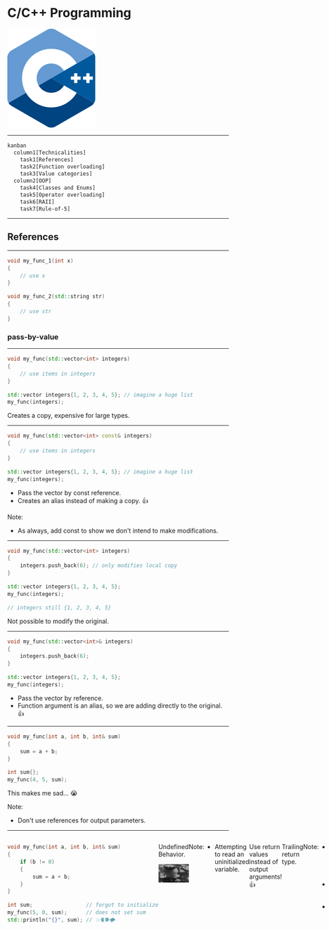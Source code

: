 # C/C++ Programming

![iso_cpp_logo](./assets/iso_cpp_logo.png)

---

```mermaid
kanban
  column1[Technicalities]
    task1[References]
    task2[Function overloading]
    task3[Value categories]
  column2[OOP]
    task4[Classes and Enums]
    task5[Operator overloading]
    task6[RAII]
    task7[Rule-of-5]
```

---

## References

---

```c++
void my_func_1(int x)
{
    // use x
}
```

```c++
void my_func_2(std::string str)
{
    // use str
}
```

### pass-by-value

---

```c++
void my_func(std::vector<int> integers)
{
    // use items in integers
}
```

```c++
std::vector integers{1, 2, 3, 4, 5}; // imagine a huge list
my_func(integers);
```

Creates a copy, expensive for large types.

---

```c++
void my_func(std::vector<int> const& integers)
{
    // use items in integers
}
```

```c++
std::vector integers{1, 2, 3, 4, 5}; // imagine a huge list
my_func(integers);
```

* Pass the vector by const reference.
* Creates an alias instead of making a copy. 👍

Note:

* As always, add const to show we don't intend to make modifications.

---

```c++
void my_func(std::vector<int> integers)
{
    integers.push_back(6); // only modifies local copy
}
```

```c++
std::vector integers{1, 2, 3, 4, 5};
my_func(integers);
```

```c++
// integers still {1, 2, 3, 4, 5}
```

Not possible to modify the original.

---

```c++
void my_func(std::vector<int>& integers)
{
    integers.push_back(6);
}
```

```c++
std::vector integers{1, 2, 3, 4, 5};
my_func(integers);
```

* Pass the vector by reference.
* Function argument is an alias, so we are adding directly to the original. 👍

---

```c++
void my_func(int a, int b, int& sum)
{
    sum = a + b;
}
```

```c++
int sum{};
my_func(4, 5, sum);
```

This makes me sad... 😭

Note:

* Don't use references for output parameters.

---

<div style="display: flex; justify-content: space-evenly;">
<div>

```c++
void my_func(int a, int b, int& sum)
{
    if (b != 0)
    {
        sum = a + b;
    }
}
```

```c++
int sum;                 // forgot to initialize
my_func(5, 0, sum);      // does not set sum
std::println("{}", sum); // 💥🐈🐕🌩
```

</div>
<div>

Undefined Behavior.

![nuke animation](./assets/nuke.gif)

</div>

Note:

* Attempting to read an uninitialized variable.

---

```c++
int my_func(int a, int b)
{
    if (b != 0)
    {
        return a + b;
    }
    return 0; // I have to return something here
}
```

```c++
auto sum = my_func(4, 5);
```

Use return values instead of output arguments! 👍

---

```c++
auto my_func(int a, int b) -> int
{
    if (b != 0)
    {
        return a + b;
    }
    return 0;
}
```

Trailing return type.

Note:

* Since C++11 it is allowed to write the return type at the end.
* Syntax: auto func() -> return_type
* Useful in meta-programming when return type depends on function arguments.

---

```c++
std::unordered_map dict{
    {"word 1": "explanation of word 1"},
    {"word 2": "explanation of word 2"}
};

for (auto const& [word, explanation] : dict)
{
    // ...
}
```

References are not restricted to function arguments.

Note:

* We've already used references in for loops.

---

```c++ []
int a{5};           // define an integer a with value 5
int& b{a};          // b is an alias for a
b = 15;             // a is updated to the value 15
int const& c{b};    // c is a read-only alias for b (and a)
c = 30;             // not allowed, can't write to c
```

References can be used anywhere.

---

### Best practices

---

* Use pass-by-value to pass very small objects.
* Use pass-by-const-reference to pass large objects you don't need to modify.
  <!-- .element: class="fragment" data-fragment-index="1" -->
* Return a result rather than modifying an object through a reference argument.
  <!-- .element: class="fragment" data-fragment-index="2" -->
* Use pass-by-reference only when you have to.
  <!-- .element: class="fragment" data-fragment-index="3" -->

---

```c++
void read_func(std::span<int const> readonly_array);
void modify_func(std::span<int> writable_array)
```

```c++
std::array my_array{1, 2, 3, 4, 5};
read_func(my_array);
modify_func(my_array);
```

Remember to use std::span for arrays.

---

## Function overloading

---

C++ allows multiple functions to have the same name as long as they have different arguments.

Note:

* Function overloading is based on the function name and the type or number of its arguments.
* The return type alone does not distinguish overloaded functions!

---

```c++
void print(int a) { std::println("{}", a); }
void print(int a, int b) { std::println("{} {}", a, b); }
void print(double a) { std::println("{}", a); }
void print(std::string const& a) { std::println("{}", a); }
```

---

```c++
int add(int a, int b) { return a + b; }
```

```c++
double add(double a, double b) { return a + b; } // OK
```

```c++
double add(int a, int b) { return a + b; } // error
```

---

### Which candidate function to call?

Note:

* <https://en.cppreference.com/w/cpp/language/overload_resolution>

---

```c++
void print(int a) { std::println("{}", a); }
void print(std::string const& a) { std::println("{}", a); }
```

```c++
print(5);
```

Exact match, easy.

---

```c++
void print(int a) { std::println("{}", a); }
void print(std::string const& a) { std::println("{}", a); }
```

```c++
print('a');
```

No exact match found. Char is promoted to int.

Note:

* Widening conversion.

---

```c++
void print(int a) { std::println("{}", a); }
void print(std::string const& a) { std::println("{}", a); }
```

```c++
print(3.5);
```

No exact match found. Narrowing conversion from double to int. Compiler may warn.

---

```c++
void print(int a) { std::println("{}", a); }
void print(std::string const& a) { std::println("{}", a); }
```

```c++
print("Hello!");
```

No exact match found. Implicit conversion from string literal to std::string.

Note:

* std::string has an implicit constructor that takes a string literal.
* This constructor is used.

---

![quiz image](./assets/quiz.png)

### function overloading

--

```c++
void my_func(int a)    { std::println("f1"); }
void my_func(double a) { std::println("f2"); }
```

```c++
my_func("test");
```

What will the program print?

<div style="display: flex; justify-content: space-evenly;">
    <div class="fragment semi-fade-out shrink" data-fragment-index="1">a) f1</div>
    <div class="fragment semi-fade-out shrink" data-fragment-index="1">b) f2</div>
    <div class="fragment highlight-current-blue grow" data-fragment-index="1">c) error</div>
</div>

Note:

* No conversion from a string literal to either an int or a double.
* No viable functions found.

--

```c++
void my_func(int a)            { std::println("f1"); }
void my_func(int a, int b = 0) { std::println("f2"); }
```

```c++
my_func(5, 6);
```

What will the program print?

<div style="display: flex; justify-content: space-evenly;">
    <div class="fragment semi-fade-out shrink" data-fragment-index="1">a) f1</div>
    <div class="fragment highlight-current-blue grow" data-fragment-index="1">b) f2</div>
    <div class="fragment semi-fade-out shrink" data-fragment-index="1">c) error</div>
</div>

Note:

* Exact match found.

--

```c++
void my_func(int a)            { std::println("f1"); }
void my_func(int a, int b = 0) { std::println("f2"); }
```

```c++
my_func(5.6);
```

What will the program print?

<div style="display: flex; justify-content: space-evenly;">
    <div class="fragment semi-fade-out shrink" data-fragment-index="1">a) f1</div>
    <div class="fragment semi-fade-out shrink" data-fragment-index="1">b) f2</div>
    <div class="fragment highlight-current-blue grow" data-fragment-index="1">c) error</div>
</div>

Note:

* Call to my_func is ambiguous.
* Both functions are viable candidates.

--

```c++
void my_func(std::string& a)       { std::println("f1"); }
void my_func(std::string const& a) { std::println("f2"); }
```

```c++
my_func("test");
```

What will the program print?

<div style="display: flex; justify-content: space-evenly;">
    <div class="fragment semi-fade-out shrink" data-fragment-index="1">a) f1</div>
    <div class="fragment highlight-current-blue grow" data-fragment-index="1">b) f2</div>
    <div class="fragment semi-fade-out shrink" data-fragment-index="1">c) error</div>
</div>

Note:

* String literal promoted to std::string. Literal cannot be modified, so const.

--

```c++
void my_func(std::string& a)       { std::println("f1"); }
void my_func(std::string const& a) { std::println("f2"); }
```

```c++
std::string str{"test"};
my_func(str);
```

What will the program print?

<div style="display: flex; justify-content: space-evenly;">
    <div class="fragment highlight-current-blue grow" data-fragment-index="1">a) f1</div>
    <div class="fragment semi-fade-out shrink" data-fragment-index="1">b) f2</div>
    <div class="fragment semi-fade-out shrink" data-fragment-index="1">c) error</div>
</div>

Note:

* String literal promoted to std::string. Literal cannot be modified, so const.

---

## Classes and Enums

Create your own type.

---

Suppose we want to create a type for a date.

---

How would we represent a date?

Note:

* day
* month
* year
* all integers

---

```c++
class Date
{
public:
    int year;
    int month;
    int day;
};
```

```c++
Date today{2025, 2, 26};
Date wrong{2025, 14, 312}; // oops
Date not_initialized;      // ouch
```

---

We want to check if the date is valid!

---

```c++ []
class Date
{
public:
    Date(int year, int month, int date)
      : year_{year}, month_{month}, date_{date}
    {
        expect([&]{ return /*valid*/; }, "Invalid date!");
    }

private:
    int year_{};
    int month_{};
    int day_{};
};
```

Note:

* Make members private, so user can't access them directly.
* Initialize private members.
* Add constructor to initialize the object with the desired values.
* Add pre-condition to constructor that date must be valid.
* Good practice to default init private members with {}. Makes sure we can't end up with uninitialized values. Constructor will
  overwrite these values.

---

Let's add some functionality.

---

I want to read the values of year, month, day.

---

```c++ [10-12]
class Date
{
public:
    Date(int year, int month, int day)
      : year_{year}, month_{month}, day_{day}
    {
        expect([&]{ return /*valid*/; }, "Invalid date!");
    }

    [[nodiscard]] int year() const { return year_; }
    [[nodiscard]] int month() const { return month_; }
    [[nodiscard]] int day() const { return day_; }

private:
    int year_{};
    int month_{};
    int day_{};
};
```

---

```c++
Date today{2025, 2, 26};

std::println("today is {}-{}-{}",
             today.day(), today.month(), today.year());
```

```text
today is 26-2-2025
```

Note:

* Functions are in public section so user can access them.

---

```c++
[[nodiscard]] int year() const { return year_; }
```

```c++
Date const tomorrow{2025, 2, 27};
auto year = today.year(); // ok because const method
```

```c++
Date today{2025, 2, 26};
auto year = today.year(); // ok
today.year();             // compiler warning b/c nodiscard
```

Note:

* ```[[nodiscard]]``` is a function attribute that causes a compiler warning if the return value is ignored.
* Add this attributes to functions where ignoring the return value is likely a bug.
* Add ```const``` to member functions that don't modify any member variables.

---

### class vs struct

<div style="display: flex; justify-content: space-evenly;">
<div>

```c++
class Date
{
    int y;
    int m;
    int d;
};
```

```c++
Date d;
d.y = 2025;
```

Error, y is private.

</div>
<div>

```c++
struct Date
{
    int y;
    int m;
    int d;
};
```

```c++
Date d;
d.y = 2025;
```

Ok, y is public.

</div>
</div>

Note:

* class: private by default
* struct: public by default

---

```c++ []
class Date
{
public:
    Date(int year, int month, int day)
      : year_{year}, month_{month}, day_{day}
    {
        expect([&]{ return /*valid*/; }, "Invalid date!");
    }

    [[nodiscard]] int year() const { return year_; }
    [[nodiscard]] int month() const { return month_; }
    [[nodiscard]] int day() const { return day_; }

private:
    int year_{};
    int month_{};
    int day_{};
};
```

It's still easy to accidentally misuse this class.

Note:

* Does anyone have an idea what's wrong?

---

```c++
Date today{26, 2, 2025}; // oops, swapped arguments
```

```c++
Date today{2, 26, 2025}; // american style?
```

---

```c++
class Year
{
public:
    explicit Year(int year) : year_{year} {}

    [[nodiscard]] int get() const { return year_; }
    [[nodiscard]] int& get() { return year_; }

private:
    int year_{};
};
```

```c++
class Month { /*...*/ };
class Day { /*...*/ };
```

Note:

* Why the overloaded get methods? (const and non-const)
* Non-const version that returns a reference added so we can modify the value.

---

```c++ []
class Date
{
public:
    Date(Year year, Month month, Day day)
      : year_{year}, month_{month}, day_{day}
    {
        expect([&]{ return /*valid*/; }, "Invalid date!");
    }

    [[nodiscard]] Year year() const { return year_; }
    [[nodiscard]] Month month() const { return month_; }
    [[nodiscard]] Day day() const { return day_; }

private:
    Year year_{};
    Month month_{};
    Day day_{};
};
```

---

```c++
Date today{Year{2025}, Month{2}, Day{26}}; // ok
```

```c++
Date today{Month{2}, Day{26}, Year{2025}}; // compiler error!
```

```c++
// explicit disables implicit conversion
Date today{2025, 2, 26};                   // compiler error!
```

---

Can we do even better?

Note:

* Does anyone have an idea?

---

* Year: probably not
* Day: probably not
* Month: yes!

---

### Enum

---

```c++
enum class Month
{
    jan = 1, feb, mar, apr, may, jun, jul, aug, sep, oct, nov, dec
};
```

```c++
Month m1{Month::jan};
auto m2 = Month::feb;
```

Note:

* Underlying type is integer by default.
* Starts counting at zero.
* Allowed to explicitly assign unique values to all elements.
* If only assigned to first, that's where count starts.
* Setting jan = 1 results in feb = 2, mar = 3, ...

---

```c++
// explicit conversion from int is allowed 🙁

Month m{15};
```

```c++
// sadly can't add constructor to enum
// best we can do

Month month_from_int(int x)
{
    expect([&]{ return (1 <= x) && (x <= 12); },
           "invalid month");

    return Month{x};
};

auto m = month_from_int(15); // runtime expect error
```

---

```c++
// conversion to int is not allowed 👍

int m{Month::jun;} // error
```

```c++
// must convert explicitly

int m{std::to_underlying(Month::jun)};
```

---

```c++
class Date { /* unchanged */ };
```

```c++
Date today{Year{2025}, Month::feb, Day{26}};
```

Use the type system to let the compiler check as much as possible!

---

```c++ []
class Date
{
public:
    Date() = default // add a default constructor

    /* other constructor and getters */

private:
    Year year_{1970};
    Month month_{Month::jan};
    Day day_{1};
};
```

```c++
Date today{Year{2025}, Month::feb, Day{26}};
Date epoch_time{}; // 1970-01-01
```

Note:

* Illustrative, probably not really useful to add a default constructor to Date.

---

## Operator overloading

---

C++ allows the implementation of operators for custom types.

Note:

* <https://en.cppreference.com/w/cpp/language/operators>
* <https://stackoverflow.com/questions/4421706/what-are-the-basic-rules-and-idioms-for-operator-overloading#4421719>
* Prefer the hidden friend idiom.

---

Make sure operators do what the user expects!

Note:

* Don't abuse operators to do something else entirely.
* (Unless building a Domain Specific Language)

---

```c++
bool operator==(Date const& rhs, Date const& lhs)
{
    return (lhs.year().get() == rhs.year().get())
        && (lhs.month() == rhs.month())
        && (lhs.day().get() == rhs.day().get());
}
```

```c++
bool operator!=(Date const& rhs, Date const& lhs)
{
    return !(lhs == rhs);
}
```

```c++
Date today {Year{2025}, Month::feb, Day{26}};
Date tomorrow{Year{2025}, Month::feb, Day{27}};
bool equal = today == tomorrow;
```

Check if two dates are equal.

Note:

* If you want to compare for equality, always implement both operator== and operator!=.
* Implement operator!= in terms of operator==.

---

```c++
Month operator++(Month& month)
{
    month = (month == Month::dec) ?
        Month::jan : Month{std::to_underlying(month) + 1};
    return month;
}
```

```c++
auto m = Month::oct;
++m; // nov
++m; // dec
++m; // jan
```

Increase a month to the next.

---

## RAII

The power of constructors and destructors.

---

Resource Allocation Is Initialization

---

```c++
import std;
```

```c++
class MyType
{
public:
    MyType() { std::println("MyType::MyType()"); }
    ~MyType() { std::println("MyType::~MyType()"); }
};
```

```c++
int main()
{
    MyType my_value{};
}
```

Note:

* Constructor is called when object is created.
* Destructor is automatically called when object goes out of scope.

---

This is very useful when we are managing resources!

---

```c++
int main()
{
    auto file = open("file.txt", "r");

    // 1) do something with file
    // 2) something goes wrong, exception

    close(file); // 3) not called
}
```

---

```c++
class File
{
public:
    explicit File(std::string name) : file_{open(name, "r")} {}
    ~File() { close(file_); }

private:
    FileHandle file_;
};
```

```c++
int main()
{
    File file{"file.txt"};

    // file automatically closed at end of scope
    // exception safe
}
```

Note:

* Keyword explicit added to prevent implicit conversion from std::string to File.
* Best practice: always add explicit to constructors that only take one argument.

---

### Best practices

for class design

---

* Keep interfaces as small as possible, but no smaller.
* Provide constructors. <!-- .element: class="fragment" data-fragment-index="1" -->
* Use types to provide good argument checking. <!-- .element: class="fragment" data-fragment-index="2" -->
* Identify non-modifying member functions. <!-- .element: class="fragment" data-fragment-index="3" -->
* Support copying (or disable it). <!-- .element: class="fragment" data-fragment-index="4" -->
* Free all resources in the destructor. <!-- .element: class="fragment" data-fragment-index="5" -->

Note:

* Prefer helper functions over member functions to keep the class small.

---

## Value Categories

---

```mermaid
graph TD;
    A["value categories"] --> B["generalized lvalue"];
    A --> C["rvalue"];
    B --> D["lvalue"];
    B --> E["expiring value"];
    C --> E;
    C --> F["pure rvalue"];
```

Note:

* Expanded with C++11.
* Before: Only lvalues and rvalues.
* lvalue: A thing with a name.
* rvalue: Something on the right side of an equals sign.

---

### lvalues

---

```c++
int my_int{5};                  // my_int
std::array my_array{1, 2, 3};   // my_array
auto first_value = my_array[0]; // first_value, my_array[0]
```

```c++
int my_func(int a)              // my_func, a
{
    return a + 5;
}
```

```c++
class MyType
{
private:
    int my_int_{6};             // my_int_
};
```

The name of a value, function or data member.

---

```c++
class MyType
{
public:
    int& some_func()
    {
        return a_;
    }

private:
    int a_{6};
};

MyType obj{};                   // obj
auto& value = obj.some_func();  // value, obj.some_func()
```

A function call whose return type is an lvalue reference.

---

```c++
std::string my_str{"hello"};    // my_str, "hello"
```

A string literal.

Note:

* String literals are stored in the binary and are valid for the entire lifetime of the application.

---

### pure rvalues

---

```c++
int a{5};                       // 5
bool b{true};                   // true
char c{'a'};                    // 'a'
```

```c++
enum class MyEnum
{
    first,                      // first
    second                      // second
};
```

Literals (except for string literal) and enumerators.

---

```c++
class MyObject
{
public:
    int& some_func()
    {
        return this->a_;        // this
    }

private:
    int a_{6};
};
```

```c++
// Note: Don't use this explicitly.
```

The this pointer.

---

```c++
int my_func()
{
    return 5;                   // 5
}

auto a = my_func();             // my_func
```

```c++
int a{5};                       // 5
int b{6};                       // 6
auto c = a + b;                 // a + b
```

A function call whose return type is non-reference.

---

```c++
some_func(MyObject{});          // MyObject{}
std::string a{"hello"};
auto c = a + std::string{"!"};  // std::string{"!"}
```

Anonymous objects.

---

### expiring values

---

```c++
std::string my_str{"hello"};    // starts out as an lvalue
```

```c++
some_function(std::move(str));  // converted to an rvalue
```

```c++
// my_str does not exist here anymore, it expired
// we say my_str is an expiring value (xvalue)
```

A function call whose return type is an rvalue reference.

Note:

* Here we explicitly convert my_str to an rvalue.

---

```c++
class MyType
{
public:
    int my_int{5};
};
```

```c++
auto a = MyType{}.my_int;       // MyType{}.my_int
```

A member of object expression where the object is an rvalue.

---

```c++
auto a = std::array{1, 2}[1];   // std::array{1, 2}[1]
```

The build-in subscript expression where the array is an rvalue.

---

![quiz image](./assets/quiz.png)

### value categories

--

```c++ []
import std;

int main()
{
    int x{5};
    some_function(std::move(x));
}
```

What is the value category of `x`?

<div style="display: flex; justify-content: space-evenly;">
    <div class="fragment semi-fade-out shrink" data-fragment-index="1">a) lvalue</div>
    <div class="fragment highlight-current-blue grow" data-fragment-index="1">b) xvalue</div>
    <div class="fragment semi-fade-out shrink" data-fragment-index="1">c) prvalue</div>
</div>

Note:

* std::move always turns its argument into an xvalue.

--

```c++ []
import std;

int main()
{
    int x{5};
    some_function(std::move(x));
}
```

What is the value category of `5`?

<div style="display: flex; justify-content: space-evenly;">
    <div class="fragment semi-fade-out shrink" data-fragment-index="1">a) lvalue</div>
    <div class="fragment semi-fade-out shrink" data-fragment-index="1">b) xvalue</div>
    <div class="fragment highlight-current-blue grow" data-fragment-index="1">c) prvalue</div>
</div>

Note:

* All non-string literals are prvalues.

--

```c++ []
import std;

int main()
{
    int x{5};
    some_function(std::move(x));
}
```

What is the value category of `some_function`?

<div style="display: flex; justify-content: space-evenly;">
    <div class="fragment highlight-current-blue grow" data-fragment-index="1">a) lvalue</div>
    <div class="fragment semi-fade-out shrink" data-fragment-index="1">b) xvalue</div>
    <div class="fragment semi-fade-out shrink" data-fragment-index="1">c) prvalue</div>
</div>

Note:

* Function names are lvalues.

--

```c++ []
void some_function(std::string&& x)
{
    // ...
}
```

What is the value category of `x`?

<div style="display: flex; justify-content: space-evenly;">
    <div class="fragment highlight-current-blue grow" data-fragment-index="1">a) lvalue</div>
    <div class="fragment semi-fade-out shrink" data-fragment-index="1">b) xvalue</div>
    <div class="fragment semi-fade-out shrink" data-fragment-index="1">c) prvalue</div>
</div>

Note:

* std::string&& is an rvalue reference to an std::string.
* But the rvalue reference itself has a name x, so it is an lvalue.

--

```c++
std::string const& some_function(std::string const& str)
{
    return str;
}
```

```c++
std::string my_str{"empty"};
auto other = some_function(my_str);
```

What is the value category of `some_function(my_str)`?

<div style="display: flex; justify-content: space-evenly;">
    <div class="fragment highlight-current-blue grow" data-fragment-index="1">a) lvalue</div>
    <div class="fragment semi-fade-out shrink" data-fragment-index="1">b) xvalue</div>
    <div class="fragment semi-fade-out shrink" data-fragment-index="1">c) prvalue</div>
</div>

Note:

* Function returns a reference to an lvalue.

---

### rvalue references

---

Added in C++11.

---

#### Why?

---

![performance](./assets/performance.png)

#### Performance

---

Distinguish between temporary objects and persistent objects to avoid unnecessary copies.

Note:

* For now enough to know they exist and what they are.
* They will come in handy when we learn about resource management and the heap.

---

#### How?

---

T&&

---

```c++
void my_func(std::string&& str);
void my_func(std::vector<int>&& vec);
```

str and vec are rvalue references.

---

```c++
void my_func(std::vector<int>&& vec);
```

```c++
my_func(std::vector{1, 2, 3}); // OK
```

```c++
std::vector my_vec{1, 2, 3};
my_func(my_vec);               // error, no matching function
```

Only rvalues bind to rvalue references.

---

![quiz image](./assets/quiz.png)

### rvalue references and function overloading

Note:

* <https://compiler-explorer.com/z/caoPha635>

--

```c++
void my_func(std::string&& str)      { std::println("f1"); }
void my_func(std::string const& str) { std::println("f2"); }
void my_func(std::string& str)       { std::println("f3"); }
```

```c++
my_func("hello");
```

What will the program print?

<div style="display: flex; justify-content: space-evenly;">
    <div class="fragment highlight-current-blue grow" data-fragment-index="1">a) f1</div>
    <div class="fragment semi-fade-out shrink" data-fragment-index="1">b) f2</div>
    <div class="fragment semi-fade-out shrink" data-fragment-index="1">c) f3</div>
</div>

Note:

* temporary std::string is created from string literal.

--

```c++
void my_func(std::string&& str)      { std::println("f1"); }
void my_func(std::string const& str) { std::println("f2"); }
void my_func(std::string& str)       { std::println("f3"); }
```

```c++
my_func(std::string{"hello"});
```

What will the program print?

<div style="display: flex; justify-content: space-evenly;">
    <div class="fragment highlight-current-blue grow" data-fragment-index="1">a) f1</div>
    <div class="fragment semi-fade-out shrink" data-fragment-index="1">b) f2</div>
    <div class="fragment semi-fade-out shrink" data-fragment-index="1">c) f3</div>
</div>

Note:

* temporary string is created by the programmer

--

```c++
void my_func(std::string&& str)      { std::println("f1"); }
void my_func(std::string const& str) { std::println("f2"); }
void my_func(std::string& str)       { std::println("f3"); }
```

```c++
std::string const c_str{"hello"};
my_func(c_str);
```

What will the program print?

<div style="display: flex; justify-content: space-evenly;">
    <div class="fragment semi-fade-out shrink" data-fragment-index="1">a) f1</div>
    <div class="fragment highlight-current-blue grow" data-fragment-index="1">b) f2</div>
    <div class="fragment semi-fade-out shrink" data-fragment-index="1">c) f3</div>
</div>

Note:

* Only const option is const&.

--

```c++
void my_func(std::string&& str)      { std::println("f1"); }
void my_func(std::string const& str) { std::println("f2"); }
void my_func(std::string& str)       { std::println("f3"); }
```

```c++
std::string str{"hello"};
my_func(str);
```

What will the program print?

<div style="display: flex; justify-content: space-evenly;">
    <div class="fragment semi-fade-out shrink" data-fragment-index="1">a) f1</div>
    <div class="fragment semi-fade-out shrink" data-fragment-index="1">b) f2</div>
    <div class="fragment highlight-current-blue grow" data-fragment-index="1">c) f3</div>
</div>

Note:

* str is an lvalue.
* Overload resolution picks & over const&.

--

```c++
void my_func(std::string&& str)      { std::println("f1"); }
void my_func(std::string const& str) { std::println("f2"); }
void my_func(std::string& str)       { std::println("f3"); }
```

```c++
std::string str{"hello"};
my_func(std::as_const(str));
```

What will the program print?

<div style="display: flex; justify-content: space-evenly;">
    <div class="fragment semi-fade-out shrink" data-fragment-index="1">a) f1</div>
    <div class="fragment highlight-current-blue grow" data-fragment-index="1">b) f2</div>
    <div class="fragment semi-fade-out shrink" data-fragment-index="1">c) f3</div>
</div>

Note:

* Explicitly convert str to a constant.
* Only const option is const&.

--

```c++
void my_func(std::string&& str)      { std::println("f1"); }
void my_func(std::string const& str) { std::println("f2"); }
void my_func(std::string& str)       { std::println("f3"); }
```

```c++
std::string str{"hello"};
my_func(std::move(str));
```

What will the program print?

<div style="display: flex; justify-content: space-evenly;">
    <div class="fragment highlight-current-blue grow" data-fragment-index="1">a) f1</div>
    <div class="fragment semi-fade-out shrink" data-fragment-index="1">b) f2</div>
    <div class="fragment semi-fade-out shrink" data-fragment-index="1">c) f3</div>
</div>

Note:

* std::move makes str an xvalue.

---

## Rule of 5

---

### Special member functions

---

```c++
class MyType
{
public:
  MyType();                             // default constructor
  ~MyType();                            // destructor

  MyType(MyType const& other);          // copy constructor
  MyType(MyType&& other) noexcept;      // move constructor

  MyType& operator=(MyType const& rhs); // copy assignment
  MyType& operator=(MyType&& rhs) noexcept; // move assignment
};
```

Note:

* It is important to make the move constructor and move assignment member functions noexcept.
* Doing so enables a lot of optimizations!

---

5 + 1 special member functions.

---

* 5
  * destructor
  * copy constructor
  * move constructor
  * copy assignment
  * move assignment
* +1  <!-- .element: class="fragment" -->
  * default constructor

---

Automatically generated by the compiler.

---

Except...

---

A default constructor is not generated if you define any constructor yourself.

---

The 5 special member functions are not* automatically generated if you define any of them yourself!

Note:

* Which ones are generated depends on which special member functions are defined.
* But don't rely on this, follow the rule of 5 instead!
* If a destructor is defined the default implementation is probably wrong!

---

> If you define any of the 5 special member functions, you must define all of them.

### Rule of 5

---

```c++
class File
{
public:
    explicit File(std::string name) : file_{open(name, "r")} {}
    ~File() { close(file_); }

private:
    FileHandle file_;
};
```

* File has a destructor.
* Other special member functions should be added!

---

```c++ [7-13]
class File
{
public:
    explicit File(std::string name) : file_{open(name, "r")} {}
    ~File() { close(file_); }

    // disable copy
    File(File const& other) = delete;
    File& operator=(File const& rhs) = delete;

    // enable move, default implementation is fine
    File(File&& other) = default;
    File& operator=(File&& rhs) = default;

private:
    FileHandle file_;
};
```

Don't worry about the implementation yet. 😉

Note:

* Disable copy (can't open file multiple times).
* Enable move.

---

```c++
static_assert(not std::is_default_constructible_v<File>);
static_assert(not std::is_trivially_destructible_v<File>);
```

```c++
static_assert(not std::is_copy_constructible_v<File>);
static_assert(not std::is_copy_assignable_v<File>);
```

```c++
static_assert(std::is_move_constructible_v<File>);
static_assert(std::is_move_assignable_v<File>);
```

Properties can be checked at compile time!

Note:

* <https://compiler-explorer.com/z/4eaqcjorT>

---

### Best practices

for class design

---

* Keep interfaces as small as possible, but no smaller.
  <!-- .element: class="fragment semi-fade-out" data-fragment-index="1" -->
* Provide constructors.
  <!-- .element: class="fragment semi-fade-out" data-fragment-index="1" -->
* Use types to provide good argument checking.
  <!-- .element: class="fragment semi-fade-out" data-fragment-index="1" -->
* Identify non-modifying member functions.
  <!-- .element: class="fragment semi-fade-out" data-fragment-index="1" -->
* Support copying (or disable it).
  <!-- .element: class="fragment semi-fade-out" data-fragment-index="1" -->
* Free all resources in the destructor.
  <!-- .element: class="fragment semi-fade-out" data-fragment-index="1" -->
* Respect the rule-of-5.
  <!-- .element: class="fragment highlight-current-blue" data-fragment-index="1" -->

---

## Exercises
